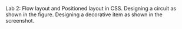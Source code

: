 Lab 2: Flow layout and Positioned layout in CSS.
       Designing a circuit as shown in the figure.
       Designing a decorative item as shown in the screenshot.